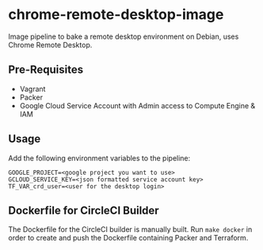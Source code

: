 # chrome-remote-desktop-image

Image pipeline to bake a remote desktop environment
on Debian, uses Chrome Remote Desktop.

## Pre-Requisites

- Vagrant
- Packer
- Google Cloud Service Account with Admin access to Compute Engine & IAM

## Usage

Add the following environment variables to the pipeline:

```shell
GOOGLE_PROJECT=<google project you want to use>
GCLOUD_SERVICE_KEY=<json formatted service account key>
TF_VAR_crd_user=<user for the desktop login>
```

## Dockerfile for CircleCI Builder

The Dockerfile for the CircleCI builder is manually built.
Run `make docker` in order to create and push the Dockerfile
containing Packer and Terraform.